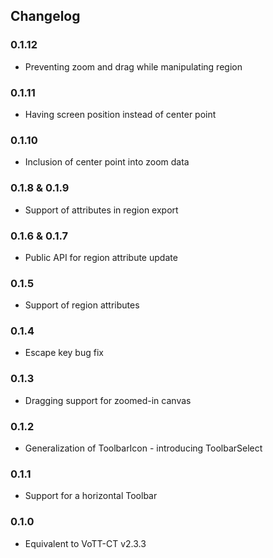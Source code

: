 ## Changelog

### 0.1.12
* Preventing zoom and drag while manipulating region

### 0.1.11
* Having screen position instead of center point

### 0.1.10
* Inclusion of center point into zoom data

### 0.1.8 & 0.1.9
* Support of attributes in region export

### 0.1.6 & 0.1.7
* Public API for region attribute update

### 0.1.5
* Support of region attributes

### 0.1.4
* Escape key bug fix

### 0.1.3
* Dragging support for zoomed-in canvas

### 0.1.2
* Generalization of ToolbarIcon - introducing ToolbarSelect

### 0.1.1
* Support for a horizontal Toolbar

### 0.1.0
* Equivalent to VoTT-CT v2.3.3